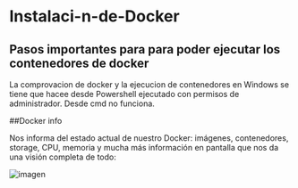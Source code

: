 # Instalaci-n-de-Docker

## Pasos importantes para para poder ejecutar los contenedores de docker

La comprovacion de docker y la ejecucion de contenedores en Windows se tiene que hacee desde Powershell ejecutado con permisos de administrador. Desde cmd no funciona.

##Docker info

Nos informa del estado actual de nuestro Docker: imágenes, contenedores, storage, CPU, memoria y mucha más información en pantalla que nos da una visión completa de todo:

![imagen]()
